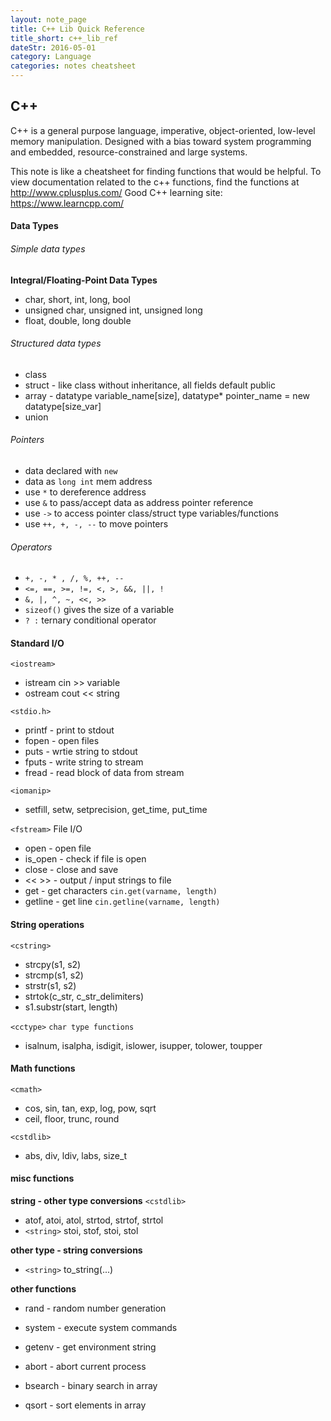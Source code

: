 ```yaml
---
layout: note_page
title: C++ Lib Quick Reference
title_short: c++_lib_ref
dateStr: 2016-05-01
category: Language
categories: notes cheatsheet
---
```

## C++

C++ is a general purpose language, imperative, object-oriented, low-level memory manipulation.
Designed with a bias toward system programming and embedded, resource-constrained and large systems.

This note is like a cheatsheet for finding functions that would be helpful.
To view documentation related to the c++ functions, find the functions at http://www.cplusplus.com/
Good C++ learning site: https://www.learncpp.com/

#### Data Types

###### Simple data types

**Integral/Floating-Point Data Types**
- char, short, int, long, bool
- unsigned char, unsigned int, unsigned long
- float, double, long double

###### Structured data types

- class
- struct - like class without inheritance, all fields default public
- array - datatype variable_name[size], datatype* pointer_name = new datatype[size_var]
- union

###### Pointers

- data declared with `new`
- data as `long int` mem address
- use `*` to dereference address
- use `&` to pass/accept data as address pointer reference
- use `->` to access pointer class/struct type variables/functions
- use `++, +, -, --` to move pointers

###### Operators

- `+, -, * , /, %, ++, --`
- `<=, ==, >=, !=, <, >, &&, ||, !`
- `&, |, ^, ~, <<, >>`
- `sizeof()` gives the size of a variable
- `? :` ternary conditional operator

#### Standard I/O

`<iostream>`
- istream cin >> variable
- ostream cout << string

`<stdio.h>`
- printf - print to stdout
- fopen - open files
- puts - wrtie string to stdout
- fputs - write string to stream
- fread - read block of data from stream

`<iomanip>`
- setfill, setw, setprecision, get_time, put_time

`<fstream>` File I/O
- open - open file
- is_open - check if file is open
- close - close and save
- << >> - output / input strings to file
- get - get characters `cin.get(varname, length)`
- getline - get line `cin.getline(varname, length)`

#### String operations

`<cstring>`
- strcpy(s1, s2)
- strcmp(s1, s2)
- strstr(s1, s2)
- strtok(c_str, c_str_delimiters)
- s1.substr(start, length)

`<cctype>` `char type functions`
- isalnum, isalpha, isdigit, islower, isupper, tolower, toupper

#### Math functions

`<cmath>`
- cos, sin, tan, exp, log, pow, sqrt
- ceil, floor, trunc, round

`<cstdlib>`
- abs, div, ldiv, labs, size_t

#### misc functions

**string - other type conversions**
`<cstdlib>`
- atof, atoi, atol, strtod, strtof, strtol
- `<string>` stoi, stof, stoi, stol

**other type - string conversions**
- `<string>` to_string(...)

**other functions**
- rand - random number generation
- system - execute system commands
- getenv - get environment string
- abort - abort current process

- bsearch - binary search in array
- qsort - sort elements in array
